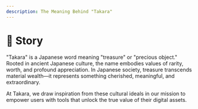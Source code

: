 ```yaml
---
description: The Meaning Behind "Takara"
---
```


# 🔖 Story

"Takara" is a Japanese word meaning "treasure" or "precious object." Rooted in ancient Japanese culture, the name embodies values of rarity, worth, and profound appreciation. In Japanese society, treasure transcends material wealth—it represents something cherished, meaningful, and extraordinary.

At Takara, we draw inspiration from these cultural ideals in our mission to empower users with tools that unlock the true value of their digital assets.
